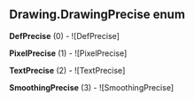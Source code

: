 ## Drawing.DrawingPrecise enum

**DefPrecise** (0) - ![DefPrecise]

**PixelPrecise** (1) - ![PixelPrecise]

**TextPrecise** (2) - ![TextPrecise]

**SmoothingPrecise** (3) - ![SmoothingPrecise]

